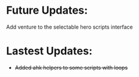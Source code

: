# Future Updates:
Add venture to the selectable hero scripts interface<br>
# Lastest Updates:
* ~~Added ahk helpers to some scripts with loops~~ <br>

